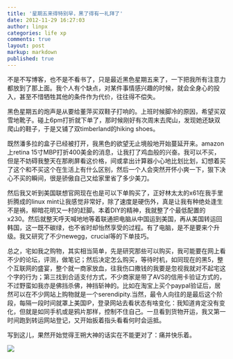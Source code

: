 ```yaml
---
title: '星期五来得特别早，黑了得有一礼拜了'
date: 2012-11-29 16:27:03
author: linpx
categories: life xp
comments: true
layout: post
markup: markdown
published: true
---
```

不是不写博客，也不是不看书了，只是最近黑色星期五来了，一下把我所有注意力都放到了那上面。我个人有个缺点，对某件事情感兴趣的时候，就会全身心的投入，甚至不惜牺牲其他的条件作为代价，往往得不偿失。

黑色星期五的炮声是从要给董萍买双鞋子打响的。上班时候脚冷的原因，希望买双雪地靴子。碰上6pm打折就下单了，那时候刚好有次周末去爬山，发现她还缺双爬山的鞋子，于是又铺了双timberland的hiking
shoes。

既然潘多拉的盒子已经被打开，我黑色的欲望无止境般地开始蔓延开来。amazon上retina
15寸MBP打折400美金的消息，让我打了鸡血般的兴奋。我可以不买，但是不妨碍我整天在那刷屏看这价格，间或拿出计算器小心地比划比划，幻想着买了这个和不买这个在生活上有什么区别，然后一个人会突然开怀小爽一下，狠下决心不买的瞬间，很是骄傲自己又给家里省了多少美刀。

然后我又听到美国联想官网现在也是可以下单购买了，正好林太太的x61在我手里折腾成的linux
mint让我感觉非常好，除了速度是硬伤外，真是让我有种绝处逢生不是祸，柳暗花明又一村的赶脚。本着DIY的精神，我就整了个最低配置的x230。然后就整天呼天喊地地等着联通把电脑从中国运到美国，再从美国转运回韩国，这一既不碳绿，也不省时却怡然享受的过程。有了电脑，是不是要来个升级。我又研究了不少newegg，crucial等的下单技巧。

总之，宅如我之购物，其实相当简单，先是研究那些可以购买，我可能要在网上看不少的论坛，评测，做笔记；然后决定怎么购买，等待时机，如同现在的黑5，整个互联网的盛宴，整个就一商家放血，往我伤口撒钱的我要是忽视我就对不起宅这个字的行为；第三找到合适支付方式，不少商家是带了AVS的信用卡验证方式的，不过野蛮如我亦是佛挡杀佛，神挡斩神的。比如在淘宝上买个paypal验证后，居然可以在不少网站上购物就是一个serendipity.当然，最令人向往的是最后这个阶段，每隔一段时间就罩上美国IP，登录网站去看状态有啥变化：我知道肯定没有变化，但就是如同手机或是鸦片那样，控制不住自己。一旦看到货物开运，我又第一时间跑到转运网站登记，又开始扳着指头看看何时会运抵。

写到这儿，果然开始觉得王朔大神的话实在不能更对了：痛并快乐着。

![](http://farm9.staticflickr.com/8197/8228412423_5c76bb09a7_z.jpg)
